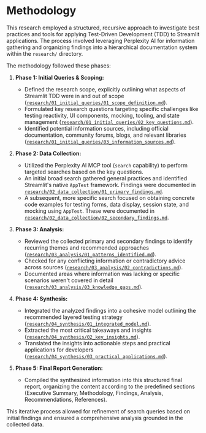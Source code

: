 # Methodology

This research employed a structured, recursive approach to investigate best practices and tools for applying Test-Driven Development (TDD) to Streamlit applications. The process involved leveraging Perplexity AI for information gathering and organizing findings into a hierarchical documentation system within the `research/` directory.

The methodology followed these phases:

1.  **Phase 1: Initial Queries & Scoping:**
    *   Defined the research scope, explicitly outlining what aspects of Streamlit TDD were in and out of scope ([`research/01_initial_queries/01_scope_definition.md`](research/01_initial_queries/01_scope_definition.md)).
    *   Formulated key research questions targeting specific challenges like testing reactivity, UI components, mocking, tooling, and state management ([`research/01_initial_queries/02_key_questions.md`](research/01_initial_queries/02_key_questions.md)).
    *   Identified potential information sources, including official documentation, community forums, blogs, and relevant libraries ([`research/01_initial_queries/03_information_sources.md`](research/01_initial_queries/03_information_sources.md)).

2.  **Phase 2: Data Collection:**
    *   Utilized the Perplexity AI MCP tool (`search` capability) to perform targeted searches based on the key questions.
    *   An initial broad search gathered general practices and identified Streamlit's native `AppTest` framework. Findings were documented in [`research/02_data_collection/01_primary_findings.md`](research/02_data_collection/01_primary_findings.md).
    *   A subsequent, more specific search focused on obtaining concrete code examples for testing forms, data display, session state, and mocking using `AppTest`. These were documented in [`research/02_data_collection/02_secondary_findings.md`](research/02_data_collection/02_secondary_findings.md).

3.  **Phase 3: Analysis:**
    *   Reviewed the collected primary and secondary findings to identify recurring themes and recommended approaches ([`research/03_analysis/01_patterns_identified.md`](research/03_analysis/01_patterns_identified.md)).
    *   Checked for any conflicting information or contradictory advice across sources ([`research/03_analysis/02_contradictions.md`](research/03_analysis/02_contradictions.md)).
    *   Documented areas where information was lacking or specific scenarios weren't covered in detail ([`research/03_analysis/03_knowledge_gaps.md`](research/03_analysis/03_knowledge_gaps.md)).

4.  **Phase 4: Synthesis:**
    *   Integrated the analyzed findings into a cohesive model outlining the recommended layered testing strategy ([`research/04_synthesis/01_integrated_model.md`](research/04_synthesis/01_integrated_model.md)).
    *   Extracted the most critical takeaways and insights ([`research/04_synthesis/02_key_insights.md`](research/04_synthesis/02_key_insights.md)).
    *   Translated the insights into actionable steps and practical applications for developers ([`research/04_synthesis/03_practical_applications.md`](research/04_synthesis/03_practical_applications.md)).

5.  **Phase 5: Final Report Generation:**
    *   Compiled the synthesized information into this structured final report, organizing the content according to the predefined sections (Executive Summary, Methodology, Findings, Analysis, Recommendations, References).

This iterative process allowed for refinement of search queries based on initial findings and ensured a comprehensive analysis grounded in the collected data.